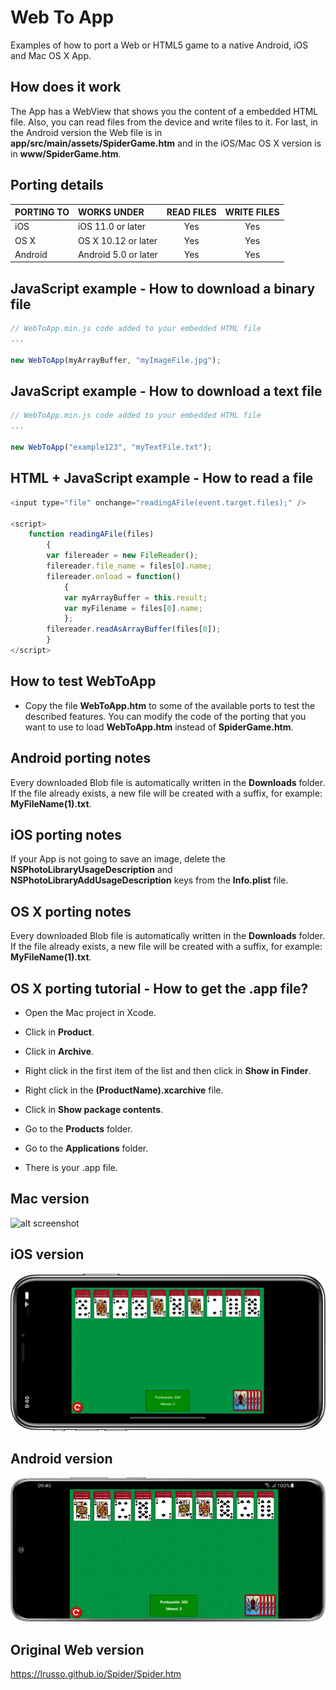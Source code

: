 # Web To App

Examples of how to port a Web or HTML5 game to a native Android, iOS and Mac OS X App.

## How does it work

The App has a WebView that shows you the content of a embedded HTML file. Also, you can read files from the device and write files to it. For last, in the Android version the Web file is in **app/src/main/assets/SpiderGame.htm** and in the iOS/Mac OS X version is in **www/SpiderGame.htm**.

## Porting details

| PORTING TO  | WORKS UNDER | READ FILES | WRITE FILES
| :------------ |:--------------- |:---------------: |:---------------:|
| iOS | iOS 11.0 or later | Yes | Yes
| OS X | OS X 10.12 or later | Yes | Yes
| Android | Android 5.0 or later | Yes | Yes

## JavaScript example - How to download a binary file

```javascript
// WebToApp.min.js code added to your embedded HTML file
...

new WebToApp(myArrayBuffer, "myImageFile.jpg");
```
## JavaScript example - How to download a text file

```javascript
// WebToApp.min.js code added to your embedded HTML file
...

new WebToApp("example123", "myTextFile.txt");
```

## HTML + JavaScript example - How to read a file
```javascript
<input type="file" onchange="readingAFile(event.target.files);" />

<script>
    function readingAFile(files)
        {
        var filereader = new FileReader();
        filereader.file_name = files[0].name;
        filereader.onload = function()
            {
            var myArrayBuffer = this.result;
            var myFilename = files[0].name;
            };
        filereader.readAsArrayBuffer(files[0]);
        }
</script>
```

## How to test WebToApp

* Copy the file **WebToApp.htm** to some of the available ports to test the described features. You can modify the code of the porting that you want to use to load **WebToApp.htm** instead of **SpiderGame.htm**.

## Android porting notes

Every downloaded Blob file is automatically written in the **Downloads** folder. If the file already exists, a new file will be created with a suffix, for example: **MyFileName(1).txt**.

## iOS porting notes

If your App is not going to save an image, delete the **NSPhotoLibraryUsageDescription** and **NSPhotoLibraryAddUsageDescription** keys from the **Info.plist** file.

## OS X porting notes

Every downloaded Blob file is automatically written in the **Downloads** folder. If the file already exists, a new file will be created with a suffix, for example: **MyFileName(1).txt**.

## OS X porting tutorial - How to get the .app file?

* Open the Mac project in Xcode.

* Click in **Product**.

* Click in **Archive**.

* Right click in the first item of the list and then click in **Show in Finder**.

* Right click in the **(ProductName).xcarchive** file.

* Click in **Show package contents**.

* Go to the **Products** folder.

* Go to the **Applications** folder.

* There is your .app file.

## Mac version

![alt screenshot](https://raw.githubusercontent.com/lrusso/WebToApp/master/Screenshot1.png)

## iOS version

![alt screenshot](https://raw.githubusercontent.com/lrusso/WebToApp/master/Screenshot2.png)

## Android version

![alt screenshot](https://raw.githubusercontent.com/lrusso/WebToApp/master/Screenshot3.png)

## Original Web version

https://lrusso.github.io/Spider/Spider.htm
